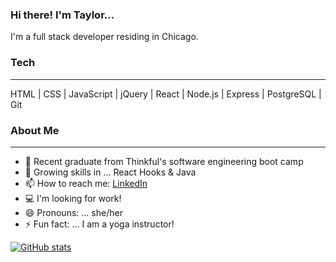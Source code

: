 ### Hi there!  I'm Taylor...

I'm a full stack developer residing in Chicago.

### Tech
------------

HTML | CSS | JavaScript | jQuery | React | Node.js | Express | PostgreSQL | Git

### About Me
------------

- 🔭  Recent graduate from Thinkful's software engineering boot camp
- 🌱  Growing skills in ... React Hooks & Java
- 📫  How to reach me: [LinkedIn](https://www.linkedin.com/in/taylor-keazirian/)
- :computer: I'm looking for work!
- 😄  Pronouns: ... she/her
- ⚡  Fun fact: ... I am a yoga instructor!

[![GitHub stats](https://github-readme-stats.vercel.app/api?username=t-keazirian&theme=tokyonight&?count_private=true&hide=stars)](https://github.com/t-keazirian/github-readme-stats)
